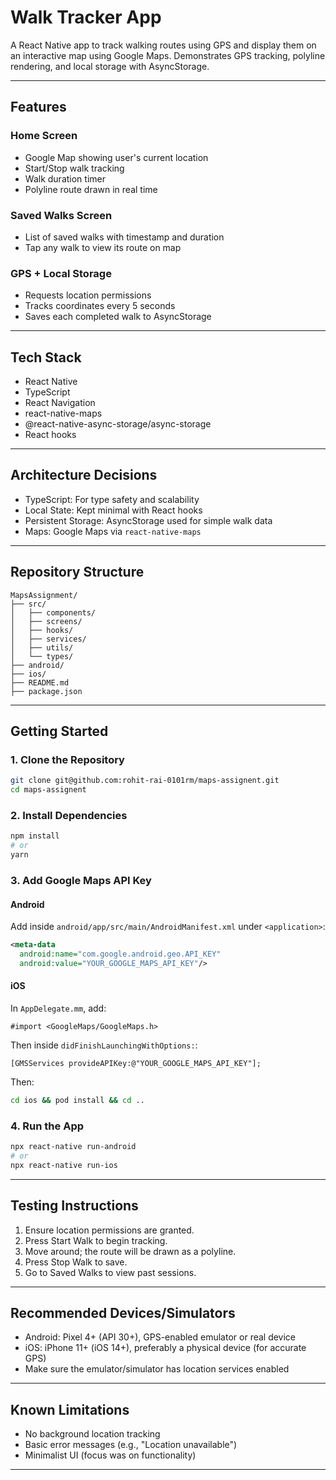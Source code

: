 # Walk Tracker App

A React Native app to track walking routes using GPS and display them on an interactive map using Google Maps. Demonstrates GPS tracking, polyline rendering, and local storage with AsyncStorage.

---

## Features

### Home Screen

* Google Map showing user's current location
* Start/Stop walk tracking
* Walk duration timer
* Polyline route drawn in real time

### Saved Walks Screen

* List of saved walks with timestamp and duration
* Tap any walk to view its route on map

### GPS + Local Storage

* Requests location permissions
* Tracks coordinates every 5 seconds
* Saves each completed walk to AsyncStorage

---

## Tech Stack

* React Native
* TypeScript
* React Navigation
* react-native-maps
* @react-native-async-storage/async-storage
* React hooks 

---

## Architecture Decisions

* TypeScript: For type safety and scalability
* Local State: Kept minimal with React hooks
* Persistent Storage: AsyncStorage used for simple walk data
* Maps: Google Maps via `react-native-maps`

---

## Repository Structure

```
MapsAssignment/
├── src/
│   ├── components/
│   ├── screens/
│   ├── hooks/
│   ├── services/
│   ├── utils/
│   └── types/
├── android/
├── ios/
├── README.md
├── package.json

```

---

## Getting Started

### 1. Clone the Repository

```bash
git clone git@github.com:rohit-rai-0101rm/maps-assignent.git
cd maps-assignent
```

### 2. Install Dependencies

```bash
npm install
# or
yarn
```

### 3. Add Google Maps API Key

#### Android

Add inside `android/app/src/main/AndroidManifest.xml` under `<application>`:

```xml
<meta-data
  android:name="com.google.android.geo.API_KEY"
  android:value="YOUR_GOOGLE_MAPS_API_KEY"/>
```

#### iOS

In `AppDelegate.mm`, add:

```objc
#import <GoogleMaps/GoogleMaps.h>
```

Then inside `didFinishLaunchingWithOptions:`:

```objc
[GMSServices provideAPIKey:@"YOUR_GOOGLE_MAPS_API_KEY"];
```

Then:

```bash
cd ios && pod install && cd ..
```

### 4. Run the App

```bash
npx react-native run-android
# or
npx react-native run-ios
```

---

## Testing Instructions

1. Ensure location permissions are granted.
2. Press Start Walk to begin tracking.
3. Move around; the route will be drawn as a polyline.
4. Press Stop Walk to save.
5. Go to Saved Walks to view past sessions.

---

## Recommended Devices/Simulators

* Android: Pixel 4+ (API 30+), GPS-enabled emulator or real device
* iOS: iPhone 11+ (iOS 14+), preferably a physical device (for accurate GPS)
* Make sure the emulator/simulator has location services enabled

---



## Known Limitations

* No background location tracking
* Basic error messages (e.g., "Location unavailable")
* Minimalist UI (focus was on functionality)

---


